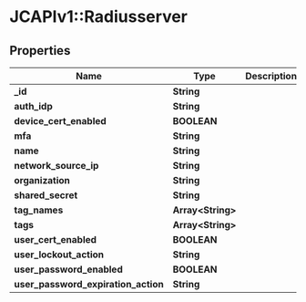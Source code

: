 # JCAPIv1::Radiusserver

## Properties
Name | Type | Description | Notes
------------ | ------------- | ------------- | -------------
**_id** | **String** |  | [optional] 
**auth_idp** | **String** |  | [optional] 
**device_cert_enabled** | **BOOLEAN** |  | [optional] 
**mfa** | **String** |  | [optional] 
**name** | **String** |  | [optional] 
**network_source_ip** | **String** |  | [optional] 
**organization** | **String** |  | [optional] 
**shared_secret** | **String** |  | [optional] 
**tag_names** | **Array&lt;String&gt;** |  | [optional] 
**tags** | **Array&lt;String&gt;** |  | [optional] 
**user_cert_enabled** | **BOOLEAN** |  | [optional] 
**user_lockout_action** | **String** |  | [optional] 
**user_password_enabled** | **BOOLEAN** |  | [optional] 
**user_password_expiration_action** | **String** |  | [optional] 

